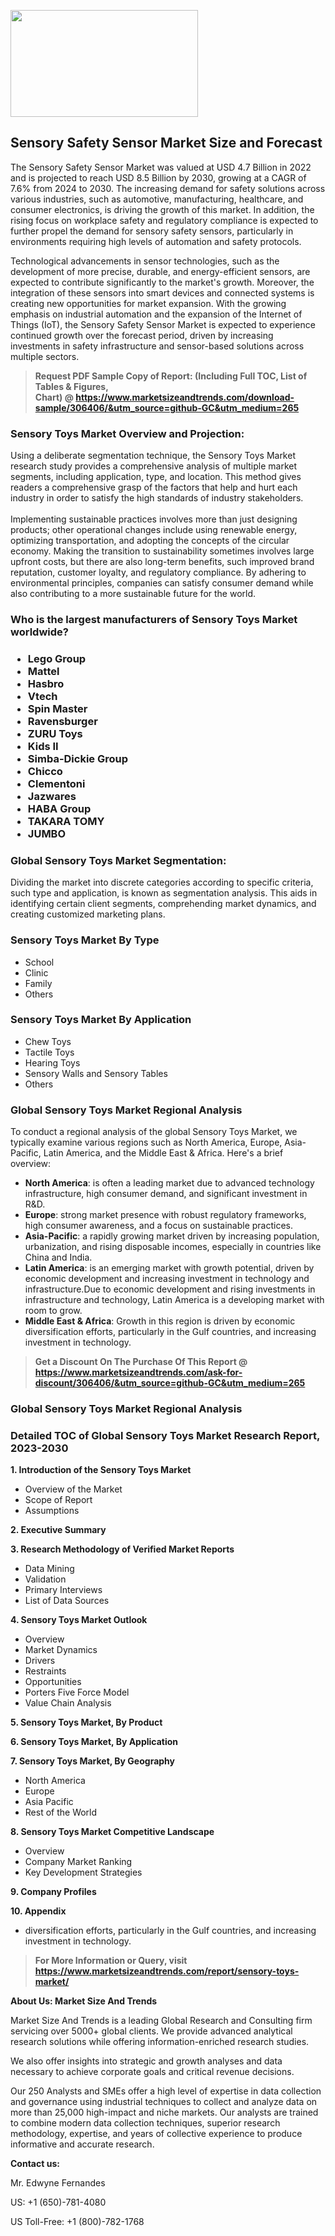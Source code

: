 <p><img class="alignnone size-medium wp-image-20088" src="https://ffe5etoiles.com/wp-content/uploads/2024/12/MST1-300x171.png" alt="" width="300" height="171" /></p><h2>Sensory Safety Sensor Market Size and Forecast</h2><p>The Sensory Safety Sensor Market was valued at USD 4.7 Billion in 2022 and is projected to reach USD 8.5 Billion by 2030, growing at a CAGR of 7.6% from 2024 to 2030. The increasing demand for safety solutions across various industries, such as automotive, manufacturing, healthcare, and consumer electronics, is driving the growth of this market. In addition, the rising focus on workplace safety and regulatory compliance is expected to further propel the demand for sensory safety sensors, particularly in environments requiring high levels of automation and safety protocols.</p><p>Technological advancements in sensor technologies, such as the development of more precise, durable, and energy-efficient sensors, are expected to contribute significantly to the market's growth. Moreover, the integration of these sensors into smart devices and connected systems is creating new opportunities for market expansion. With the growing emphasis on industrial automation and the expansion of the Internet of Things (IoT), the Sensory Safety Sensor Market is expected to experience continued growth over the forecast period, driven by increasing investments in safety infrastructure and sensor-based solutions across multiple sectors.</p></p><blockquote id="" class=""><strong>Request PDF Sample Copy of Report: (Including Full TOC, List of Tables &amp; Figures, Chart)&nbsp;@&nbsp;<strong><a href="https://www.marketsizeandtrends.com/download-sample/306406/&utm_source=github-GC&utm_medium=265" target="_blank">https://www.marketsizeandtrends.com/download-sample/306406/&utm_source=github-GC&utm_medium=265</a></strong></strong></blockquote><h3 id="" class="">Sensory Toys Market&nbsp;Overview and Projection:</h3><p id="" class="">Using a deliberate segmentation technique, the Sensory Toys Market research study provides a comprehensive analysis of multiple market segments, including application, type, and location. This method gives readers a comprehensive grasp of the factors that help and hurt each industry in order to satisfy the high standards of industry stakeholders. <br /> <br />Implementing sustainable practices involves more than just designing products; other operational changes include using renewable energy, optimizing transportation, and adopting the concepts of the circular economy. Making the transition to sustainability sometimes involves large upfront costs, but there are also long-term benefits, such improved brand reputation, customer loyalty, and regulatory compliance. By adhering to environmental principles, companies can satisfy consumer demand while also contributing to a more sustainable future for the world.</p><h3 id="" class="">Who is the largest manufacturers of&nbsp;Sensory Toys Market worldwide?</h3><h3 class=""><p><ul><li>Lego Group </li><li> Mattel </li><li> Hasbro </li><li> Vtech </li><li> Spin Master </li><li> Ravensburger </li><li> ZURU Toys </li><li> Kids II </li><li> Simba-Dickie Group </li><li> Chicco </li><li> Clementoni </li><li> Jazwares </li><li> HABA Group </li><li> TAKARA TOMY </li><li> JUMBO</li></ul></p></h3><h3 id="" class="">Global&nbsp;Sensory Toys Market Segmentation:</h3><p id="" class="">Dividing the market into discrete categories according to specific criteria, such type and application, is known as segmentation analysis. This aids in identifying certain client segments, comprehending market dynamics, and creating customized marketing plans.</p><h3 id="" class="">Sensory Toys Market&nbsp;By Type</h3><p><p><ul><li>School</li><li> Clinic</li><li> Family</li><li> Others</p></li></ul></p></p><h3 id="" class="">Sensory Toys Market&nbsp;By Application</h3><p class=""><p><ul><li>Chew Toys</li><li> Tactile Toys</li><li> Hearing Toys</li><li> Sensory Walls and Sensory Tables</li><li> Others</li></ul></p></p><h3 id="" class="">Global Sensory Toys Market Regional Analysis</h3><p id="" class="">To conduct a regional analysis of the global Sensory Toys Market, we typically examine various regions such as North America, Europe, Asia-Pacific, Latin America, and the Middle East &amp; Africa. Here's a brief overview:</p><ul><li><strong>North America</strong>: is often a leading market due to advanced technology infrastructure, high consumer demand, and significant investment in R&amp;D.</li><li><strong>Europe</strong>: strong market presence with robust regulatory frameworks, high consumer awareness, and a focus on sustainable practices.</li><li><strong>Asia-Pacific</strong>: a rapidly growing market driven by increasing population, urbanization, and rising disposable incomes, especially in countries like China and India.</li><li><strong>Latin America</strong>: is an emerging market with growth potential, driven by economic development and increasing investment in technology and infrastructure.Due to economic development and rising investments in infrastructure and technology, Latin America is a developing market with room to grow.</li><li><strong>Middle East &amp; Africa</strong>: Growth in this region is driven by economic diversification efforts, particularly in the Gulf countries, and increasing investment in technology.</li></ul><blockquote id="" class=""><strong>Get a Discount On The Purchase Of This Report @ <strong><a href="https://www.marketsizeandtrends.com/ask-for-discount/306406/&utm_source=github-GC&utm_medium=265" target="_blank">https://www.marketsizeandtrends.com/ask-for-discount/306406/&utm_source=github-GC&utm_medium=265</a></strong></strong></blockquote><h3 id="" class="">Global Sensory Toys Market Regional Analysis</h3><h3 id="" class="">Detailed TOC of Global Sensory Toys Market Research Report, 2023-2030</h3><p id="" class=""><strong>1. Introduction of the Sensory Toys Market</strong></p><ul><li>Overview of the Market</li><li>Scope of Report</li><li>Assumptions</li></ul><p id="" class=""><strong>2. Executive Summary</strong></p><p id="" class=""><strong>3. Research Methodology of Verified Market Reports</strong></p><ul><li>Data Mining</li><li>Validation</li><li>Primary Interviews</li><li>List of Data Sources</li></ul><p id="" class=""><strong>4. Sensory Toys Market Outlook</strong></p><ul><li>Overview</li><li>Market Dynamics</li><li>Drivers</li><li>Restraints</li><li>Opportunities</li><li>Porters Five Force Model</li><li>Value Chain Analysis</li></ul><p id="" class=""><strong>5. Sensory Toys Market, By Product</strong></p><p id="" class=""><strong>6. Sensory Toys Market, By Application</strong></p><p id="" class=""><strong>7. Sensory Toys Market, By Geography</strong></p><ul><li>North America</li><li>Europe</li><li>Asia Pacific</li><li>Rest of the World</li></ul><p id="" class=""><strong>8. Sensory Toys Market Competitive Landscape</strong></p><ul><li>Overview</li><li>Company Market Ranking</li><li>Key Development Strategies</li></ul><p id="" class=""><strong>9. Company Profiles</strong></p><p id="" class=""><strong>10. Appendix</strong></p><ul><li>diversification efforts, particularly in the Gulf countries, and increasing investment in technology.</li></ul><blockquote id="" class=""><strong>For More Information or Query, visit <strong><strong><a href="https://www.marketsizeandtrends.com/report/sensory-toys-market/" target="_blank">https://www.marketsizeandtrends.com/report/sensory-toys-market/</a></strong></strong></strong></blockquote><p id="" class=""><strong>About Us: Market Size And Trends</strong></p><p id="" class="">Market Size And Trends is a leading Global Research and Consulting firm servicing over 5000+ global clients. We provide advanced analytical research solutions while offering information-enriched research studies.</p><p id="" class="">We also offer insights into strategic and growth analyses and data necessary to achieve corporate goals and critical revenue decisions.</p><p id="" class="">Our 250 Analysts and SMEs offer a high level of expertise in data collection and governance using industrial techniques to collect and analyze data on more than 25,000 high-impact and niche markets. Our analysts are trained to combine modern data collection techniques, superior research methodology, expertise, and years of collective experience to produce informative and accurate research.</p><p id="" class=""><strong>Contact us:</strong></p><p id="" class="">Mr. Edwyne Fernandes</p><p id="" class="">US: +1 (650)-781-4080</p><p id="" class="">US Toll-Free: +1 (800)-782-1768</p>
